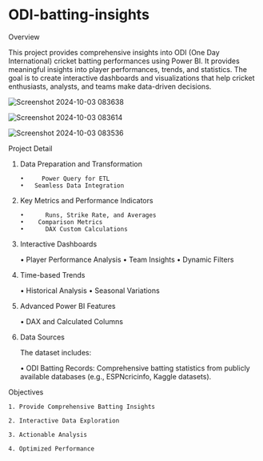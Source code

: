 # ODI-batting-insights

Overview

  This project provides comprehensive insights into ODI (One Day International) cricket batting performances using Power BI. It provides meaningful insights into player performances, trends, and statistics. The goal is to create interactive dashboards and visualizations that help cricket enthusiasts, analysts, and teams make data-driven decisions.

![Screenshot 2024-10-03 083638](https://github.com/user-attachments/assets/da168ce8-ee02-4628-8852-2ed907911706)



![Screenshot 2024-10-03 083614](https://github.com/user-attachments/assets/9d716137-7db5-489c-ad7d-5ffaa7c40bac)



![Screenshot 2024-10-03 083536](https://github.com/user-attachments/assets/3c202bdc-fbe5-4830-9248-2a926717351b)


Project Detail 

1. Data Preparation and Transformation

       •	 Power Query for ETL
       •   Seamless Data Integration

2. Key Metrics and Performance Indicators

       •	  Runs, Strike Rate, and Averages
       •    Comparison Metrics
       •	  DAX Custom Calculations

3. Interactive Dashboards

      •	    Player Performance Analysis
      •     Team Insights
      •	    Dynamic Filters

4. Time-based Trends

      •	    Historical Analysis
      •	    Seasonal Variations

5. Advanced Power BI Features

      •	    DAX and Calculated Columns

6. Data Sources

     The dataset includes:

      •     ODI Batting Records: Comprehensive batting statistics from publicly available databases (e.g., ESPNcricinfo, Kaggle datasets).


Objectives

    1. Provide Comprehensive Batting Insights
    
    2. Interactive Data Exploration
    
    3. Actionable Analysis
    
    4. Optimized Performance
